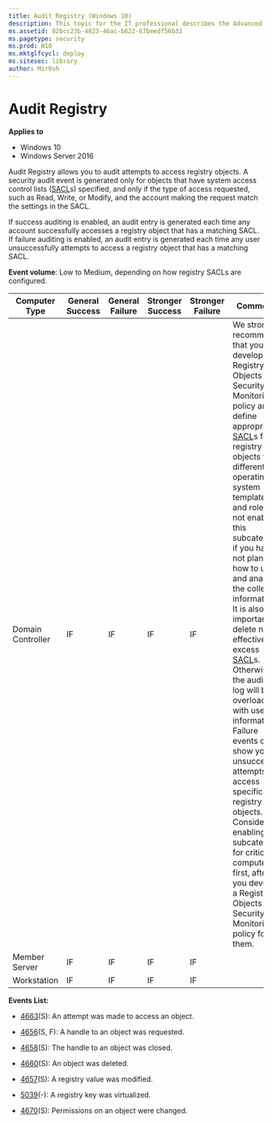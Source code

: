 ```yaml
---
title: Audit Registry (Windows 10)
description: This topic for the IT professional describes the Advanced Security Audit policy setting, Audit Registry, which determines whether the operating system generates audit events when users attempt to access registry objects.
ms.assetid: 02bcc23b-4823-46ac-b822-67beedf56b32
ms.pagetype: security
ms.prod: W10
ms.mktglfcycl: deploy
ms.sitesec: library
author: Mir0sh
---
```


# Audit Registry

**Applies to**
-   Windows 10
-   Windows Server 2016


Audit Registry allows you to audit attempts to access registry objects. A security audit event is generated only for objects that have system access control lists ([SACL](https://msdn.microsoft.com/en-us/library/windows/desktop/aa374872(v=vs.85).aspx)s) specified, and only if the type of access requested, such as Read, Write, or Modify, and the account making the request match the settings in the SACL.

If success auditing is enabled, an audit entry is generated each time any account successfully accesses a registry object that has a matching SACL. If failure auditing is enabled, an audit entry is generated each time any user unsuccessfully attempts to access a registry object that has a matching SACL.

**Event volume**: Low to Medium, depending on how registry SACLs are configured.

| Computer Type     | General Success | General Failure | Stronger Success | Stronger Failure | Comments                                                                                                                                                                                                                                                                                                                                                                                                                                                                                                                                                                                                                                                                                                                                                                                                                                                          |
|-------------------|-----------------|-----------------|------------------|------------------|-------------------------------------------------------------------------------------------------------------------------------------------------------------------------------------------------------------------------------------------------------------------------------------------------------------------------------------------------------------------------------------------------------------------------------------------------------------------------------------------------------------------------------------------------------------------------------------------------------------------------------------------------------------------------------------------------------------------------------------------------------------------------------------------------------------------------------------------------------------------|
| Domain Controller | IF              | IF              | IF               | IF               | We strongly recommend that you develop a Registry Objects Security Monitoring policy and define appropriate [SACL](https://msdn.microsoft.com/en-us/library/windows/desktop/aa374872(v=vs.85).aspx)s for registry objects for different operating system templates and roles. Do not enable this subcategory if you have not planned how to use and analyze the collected information. It is also important to delete non-effective, excess [SACL](https://msdn.microsoft.com/en-us/library/windows/desktop/aa374872(v=vs.85).aspx)s. Otherwise the auditing log will be overloaded with useless information.<br>Failure events can show you unsuccessful attempts to access specific registry objects.<br>Consider enabling this subcategory for critical computers first, after you develop a Registry Objects Security Monitoring policy for them. |
| Member Server     | IF              | IF              | IF               | IF               |                                                                                                                                                                                                                                                                                                                                                                                                                                                                                                                                                                                                                                                                                                                                                                                                                                                                   |
| Workstation       | IF              | IF              | IF               | IF               |                                                                                                                                                                                                                                                                                                                                                                                                                                                                                                                                                                                                                                                                                                                                                                                                                                                                   |

**Events List:**

-   [4663](event-4663.md)(S): An attempt was made to access an object.

-   [4656](event-4656.md)(S, F): A handle to an object was requested.

-   [4658](event-4658.md)(S): The handle to an object was closed.

-   [4660](event-4660.md)(S): An object was deleted.

-   [4657](event-4657.md)(S): A registry value was modified.

-   [5039](event-5039.md)(-): A registry key was virtualized.

-   [4670](event-4670.md)(S): Permissions on an object were changed.

